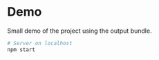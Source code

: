 # Demo

Small demo of the project using the output bundle.

```sh
# Server on localhost
npm start
```
